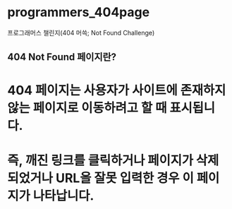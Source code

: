 # programmers_404page
프로그래머스 챌린지(404 머쓱; Not Found Challenge)

## 404 Not Found 페이지란?
# 404 페이지는 사용자가 사이트에 존재하지 않는 페이지로 이동하려고 할 때 표시됩니다.
# 즉, 깨진 링크를 클릭하거나 페이지가 삭제되었거나 URL을 잘못 입력한 경우 이 페이지가 나타납니다.
